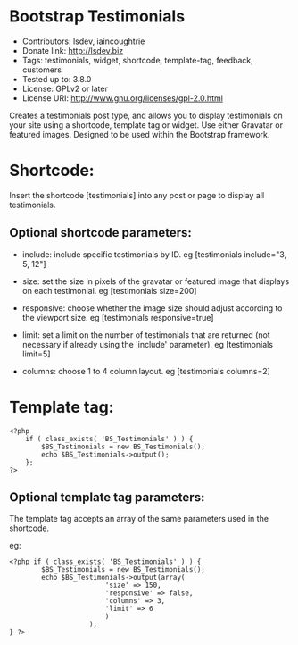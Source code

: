 Bootstrap Testimonials
======================
* Contributors: lsdev, iaincoughtrie
* Donate link: http://lsdev.biz
* Tags: testimonials, widget, shortcode, template-tag, feedback, customers
* Tested up to: 3.8.0
* License: GPLv2 or later
* License URI: http://www.gnu.org/licenses/gpl-2.0.html

Creates a testimonials post type, and allows you to display testimonials on your site using a shortcode, template tag or widget. Use either Gravatar or featured images. Designed to be used within the Bootstrap framework.

Shortcode:
==========

Insert the shortcode [testimonials] into any post or page to display all testimonials.

Optional shortcode parameters:
--

- include: include specific testimonials by ID. 
	eg [testimonials include="3, 5, 12"]

- size: set the size in pixels of the gravatar or featured image that displays on each testimonial. 
	eg [testimonials size=200]

- responsive: choose whether the image size should adjust according to the viewport size.
	eg [testimonials responsive=true]

- limit: set a limit on the number of testimonials that are returned (not necessary if already using the 'include' parameter).
	eg [testimonials limit=5]

- columns: choose 1 to 4 column layout.
	eg [testimonials columns=2]


Template tag:
=============

```
<?php
	if ( class_exists( 'BS_Testimonials' ) ) {
        $BS_Testimonials = new BS_Testimonials();
        echo $BS_Testimonials->output();
    };
?>
```

Optional template tag parameters:
--

The template tag accepts an array of the same parameters used in the shortcode.

eg:
```
<?php if ( class_exists( 'BS_Testimonials' ) ) {
    	$BS_Testimonials = new BS_Testimonials();
    	echo $BS_Testimonials->output(array(                                        
                        'size' => 150,
                        'responsive' => false,
                        'columns' => 3,
                        'limit' => 6
                        )
                    );                 
} ?>
```
